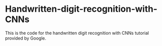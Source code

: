 # Handwritten-digit-recognition-with-CNNs
This is the code for the handwritten digit recognition with CNNs tutorial provided by Google.
